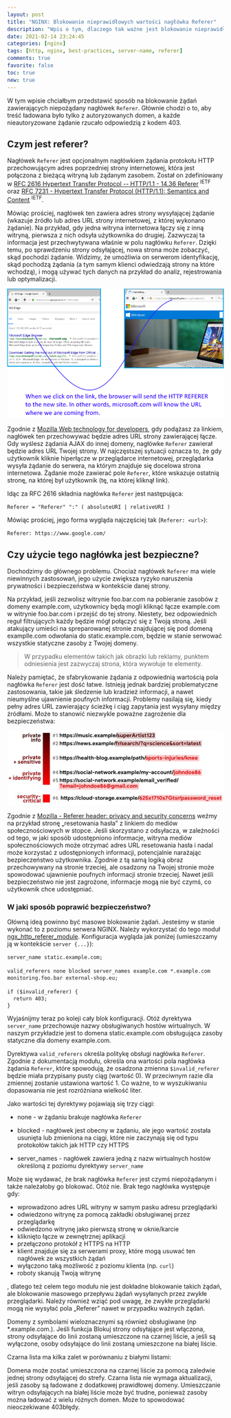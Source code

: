 ```yaml
---
layout: post
title: "NGINX: Blokowanie nieprawidłowych wartości nagłówka Referer"
description: "Wpis o tym, dlaczego tak ważne jest blokowanie nieprawidłowych wartości nagłówka Referer."
date: 2021-02-14 23:24:45
categories: [nginx]
tags: [http, nginx, best-practices, server-name, referer]
comments: true
favorite: false
toc: true
new: true
---
```


W tym wpisie chciałbym przedstawić sposób na blokowanie żądań zawierających niepożądany nagłówek `Referer`. Głównie chodzi o to, aby ​​treść ładowana było tylko z autoryzowanych domen, a każde nieautoryzowane żądanie rzucało odpowiedzią z kodem 403.

## Czym jest referer?

Nagłówek `Referer` jest opcjonalnym nagłówkiem żądania protokołu HTTP przechowującym adres poprzedniej strony internetowej, która jest połączona z bieżącą witryną lub żądanym zasobem. Został on zdefiniowany w [RFC 2616 Hypertext Transfer Protocol -- HTTP/1.1 - 14.36 Referer](https://tools.ietf.org/html/rfc2616#section-14.36) <sup>IETF</sup> oraz [RFC 7231 - Hypertext Transfer Protocol (HTTP/1.1): Semantics and Content](https://tools.ietf.org/html/rfc7231#section-5.5.2) <sup>IETF</sup>.

Mówiąc prościej, nagłówek ten zawiera adres strony wysyłającej żądanie (wkazuje źródło lub adres URL strony internetowej, z której wykonano żądanie). Na przykład, gdy jedna witryna internetowa łączy się z inną witryną, pierwsza z nich odsyła użytkownika do drugiej. Zazwyczaj ta informacja jest przechwytywana właśnie w polu nagłówku `Referer`. Dzięki temu, po sprawdzeniu strony odsyłającej, nowa strona może zobaczyć, skąd pochodzi żądanie. Widzimy, że umożliwia on serwerom identyfikację, skąd pochodzą żądania (a tym samym klienci odwiedzają strony na które wchodzą), i mogą używać tych danych na przykład do analiz, rejestrowania lub optymalizacji.

<p align="center">
  <img src="/assets/img/posts/referer_example.png">
</p>

Zgodnie z [Mozilla Web technology for developers](https://developer.mozilla.org/en-US/docs/Web/HTTP/Headers/Referer), gdy podążasz za linkiem, nagłówek ten przechowywać będzie adres URL strony zawierającej łącze. Gdy wyślesz żądania AJAX do innej domeny, nagłówke `Referer` zawierał będzie adres URL Twojej strony. W najczęstszej sytuacji oznacza to, że gdy użytkownik kliknie hiperłącze w przeglądarce internetowej, przeglądarka wysyła żądanie do serwera, na którym znajduje się docelowa strona internetowa. Żądanie może zawierać pole `Referer`, które wskazuje ostatnią stronę, na której był użytkownik (tę, na której kliknął link).

Idąc za RFC 2616 składnia nagłówka `Referer` jest następująca:

```
Referer = "Referer" ":" ( absoluteURI | relativeURI )
```

Mówiąc prościej, jego forma wygląda najczęściej tak (`Referer: <url>`):

```
Referer: https://www.google.com/
```

## Czy użycie tego nagłówka jest bezpieczne?

Dochodzimy do głównego problemu. Chociaż nagłówek `Referer` ma wiele niewinnych zastosowań, jego użycie zwiększa ryzyko naruszenia prywatności i bezpieczeństwa w kontekście danej strony.

Na przykład, jeśli zezwolisz witrynie <span class="h-b">foo.bar.com</span> na pobieranie zasobów z domeny <span class="h-b">example.com</span>, użytkownicy będą mogli kliknąć łącze <span class="h-b">example.com</span> w witrynie <span class="h-b">foo.bar.com</span> i przejść do tej strony. Niestety, bez odpowiednich reguł filtrujących każdy będzie mógł połączyć się z Twoją stroną. Jeśli atakujący umieści na spreparowanej stronie znajdującej się pod domeną <span class="h-b">examplle.com</span> odwołania do <span class="h-b">static.example.com</span>, będzie w stanie serwować wszystkie statyczne zasoby z Twojej domeny.

  > W przypadku elementów takich jak obrazki lub reklamy, punktem odniesienia jest zazwyczaj strona, która wywołuje te elementy.

Należy pamiętać, że sfabrykowanie żądania z odpowiednią wartością pola nagłówka `Referer` jest dość łatwe. Istnieją jednak bardziej problematyczne zastosowania, takie jak śledzenie lub kradzież informacji, a nawet nieumyślne ujawnienie poufnych informacji. Problemy nasilają się, kiedy pełny adres URL zawierający ścieżkę i ciąg zapytania jest wysyłany między źródłami. Może to stanowić niezwykle poważne zagrożenie dla bezpieczeństwa:

<p align="center">
  <img src="/assets/img/posts/referer_security_issues.png">
</p>

Zgodnie z [Mozilla - Referer header: privacy and security concerns](https://developer.mozilla.org/en-US/docs/Web/Security/Referer_header:_privacy_and_security_concerns) weźmy na przykład stronę „resetowania hasła” z linkiem do mediów społecznościowych w stopce. Jeśli skorzystano z odsyłacza, w zależności od tego, w jaki sposób udostępniono informacje, witryna mediów społecznościowych może otrzymać adres URL resetowania hasła i nadal może korzystać z udostępnionych informacji, potencjalnie narażając bezpieczeństwo użytkownika. Zgodnie z tą samą logiką obraz przechowywany na stronie trzeciej, ale osadzony na Twojej stronie może spowodować ujawnienie poufnych informacji stronie trzeciej. Nawet jeśli bezpieczeństwo nie jest zagrożone, informacje mogą nie być czymś, co użytkownik chce udostępniać.

### W jaki sposób poprawić bezpieczeństwo?

Główną ideą powinno być masowe blokowanie żądań. Jesteśmy w stanie wykonać to z poziomu serwera NGINX. Należy wykorzystać do tego moduł [ngx_http_referer_module](http://nginx.org/en/docs/http/ngx_http_referer_module.html). Konfiguracja wygląda jak poniżej (umieszczamy ją w kontekście `server {...}`):

```
server_name static.example.com;

valid_referers none blocked server_names example.com *.example.com monitoring.foo.bar external-shop.eu;

if ($invalid_referer) {
  return 403;
}
```

Wyjaśnijmy teraz po koleji cały blok konfiguracji. Otóż dyrektywa `server_name` przechowuje nazwy obsługiwanych hostów wirtualnych. W naszym przykładzie jest to domena <span class="h-b">static.example.com</span> obsługująca zasoby statyczne dla domeny <span class="h-b">example.com</span>.

Dyrektywa `valid_referers` określa politykę obsługi nagłówka `Referer`. Zgodnie z dokumentacją modułu, określa ona wartości pola nagłówka żądania `Referer`, które spowodują, że osadzona zmienna `$invalid_referer` będzie miała przypisany pusty ciąg (wartość 0). W przeciwnym razie dla zmiennej zostanie ustawiona wartość 1. Co ważne, to w wyszukiwaniu dopasowania nie jest rozróżniana wielkość liter.

Jako wartości tej dyrektywy pojawiają się trzy ciągi:

- <span class="h-a">none</span> - w żądaniu brakuje nagłówka `Referer`

- <span class="h-a">blocked</span> - nagłówek jest obecny w żądaniu, ale jego wartość została usunięta lub zmieniona na ciągi, które nie zaczynają się od typu protokołów takich jak HTTP czy HTTPS

- <span class="h-a">server_names</span> - nagłówek zawiera jedną z nazw wirtualnych hostów określoną z poziomu dyrektywy `server_name`

Może się wydawać, że brak nagłówka `Referer` jest czymś niepożądanym i także należałoby go blokować. Otóż nie. Brak tego nagłówka występuje gdy:

- wprowadzono adres URL witryny w samym pasku adresu przeglądarki
- odwiedzono witrynę za pomocą zakładki obsługiwanej przez przeglądarkę
- odwiedzono witrynę jako pierwszą stronę w oknie/karcie
- kliknięto łącze w zewnętrznej aplikacji
- przełączono protokół z HTTPS na HTTP
- klient znajduje się za serwerami proxy, które mogą usuwać ten nagłówek ze wszystkich żądań
- wyłączono taką możliwość z poziomu klienta (np. `curl`)
- roboty skanują Twoją witrynę


, dlatego też celem tego modułu nie jest dokładne blokowanie takich żądań, ale blokowanie masowego przepływu żądań wysyłanych przez zwykłe przeglądarki. Należy również wziąć pod uwagę, że zwykłe przeglądarki mogą nie wysyłać pola „Referer” nawet w przypadku ważnych żądań.

Domeny z symbolami wieloznacznymi są również obsługiwane (np *.example.com.). Jeśli funkcja Blokuj strony odsyłające jest włączona, strony odsyłające do linii zostaną umieszczone na czarnej liście, a jeśli są wyłączone, osoby odsyłające do linii zostaną umieszczone na białej liście.

Czarna lista ma kilka zalet w porównaniu z białymi listami:

Domena może zostać umieszczona na czarnej liście za pomocą zaledwie jednej strony odsyłającej do strefy.
Czarna lista nie wymaga aktualizacji, jeśli zasoby są ładowane z dodatkowej prawidłowej domeny.
Umieszczanie witryn odsyłających na białej liście może być trudne, ponieważ zasoby można ładować z wielu różnych domen. Może to spowodować nieoczekiwane 403błędy.
